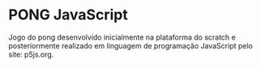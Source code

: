 # PONG JavaScript
Jogo do pong desenvolvido inicialmente na plataforma do scratch e posteriormente realizado em linguagem de programação JavaScript pelo site: p5js.org.
